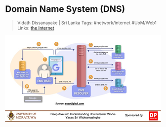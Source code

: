 # Domain Name System (DNS)

> Vidath Dissanayake | Sri Lanka
> Tags: #network/internet #UoM/Web1 
> Links: [the Internet](the%20Internet.md)

![how dns works](assets/images/how%20dns%20works.png)